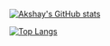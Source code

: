 

<!--
**akshaychopra96/akshaychopra96** is a ✨ _special_ ✨ repository because its `README.md` (this file) appears on your GitHub profile.

Here are some ideas to get you started:

- 🔭 I’m currently working on ...
- 🌱 I’m currently learning ...
- 👯 I’m looking to collaborate on ...
- 🤔 I’m looking for help with ...
- 💬 Ask me about ...
- 📫 How to reach me: ...
- 😄 Pronouns: ...
- ⚡ Fun fact: ...
-->

[![Akshay's GitHub stats](https://github-readme-stats.vercel.app/api?username=akshaychopra96&hide=contribs&show_icons=true&theme=dracula)](https://github.com/anuraghazra/github-readme-stats)

[![Top Langs](https://github-readme-stats.vercel.app/api/top-langs/?username=akshaychopra96&hide=c,php,cmake,arduino,c%2B%2B,css,html&layout=compact&langs_count=4)](https://github.com/anuraghazra/github-readme-stats)
